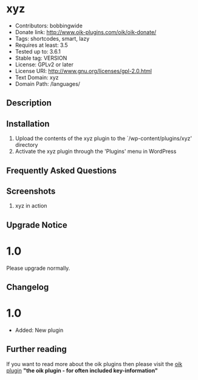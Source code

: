 # xyz 
* Contributors: bobbingwide
* Donate link: http://www.oik-plugins.com/oik/oik-donate/
* Tags: shortcodes, smart, lazy
* Requires at least: 3.5
* Tested up to: 3.6.1
* Stable tag: VERSION
* License: GPLv2 or later
* License URI: http://www.gnu.org/licenses/gpl-2.0.html
* Text Domain: xyz
* Domain Path: /languages/

## Description 


## Installation 
1. Upload the contents of the xyz plugin to the `/wp-content/plugins/xyz' directory
1. Activate the xyz plugin through the 'Plugins' menu in WordPress

## Frequently Asked Questions 

## Screenshots 
1. xyz in action

## Upgrade Notice 
# 1.0 
Please upgrade normally.

## Changelog 
# 1.0 
* Added: New plugin

## Further reading 
If you want to read more about the oik plugins then please visit the
[oik plugin](http://www.oik-plugins.com/oik)
**"the oik plugin - for often included key-information"**


